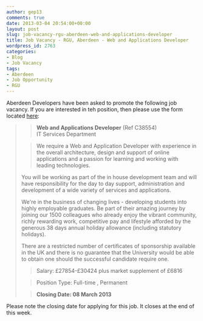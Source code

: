 ```yaml
---
author: gep13
comments: true
date: 2013-03-04 20:54:00+00:00
layout: post
slug: job-vacancy-rgu-aberdeen-web-and-applications-developer
title: Job Vacancy - RGU, Aberdeen - Web and Applications Developer
wordpress_id: 2763
categories:
- Blog
- Job Vacancy
tags:
- Aberdeen
- Job Opportunity
- RGU
---
```


Aberdeen Developers have been asked to promote the following job vacancy.  If you are interested in teh position, then please use the form located [here](http://www4.rgu.ac.uk/jobs/disp_details_sum.cfm?RJ_ID=38554&lDisplayed=38614,38498,38654,38615,38454,38434,38616,38514,38195,38497,38595,38554):




<blockquote>

> 
> **Web and Applications Developer** (Ref C38554)  
IT Services Department
> 
> 

> 
> We require a Web and Application Developer with experience in the overall architecture, design and support of online applications and a passion for learning and working with leading technologies.   
  
You will be working as part of the in house development team and will have responsibility for the day to day support, administration and development of a wide variety of services and applications.   
  
We're in the business of changing lives - developing students into highly employable graduates. Be part of their amazing journey by joining our 1500 colleagues who already enjoy the vibrant community, richly rewarding work, competitive pay and lifestyle afforded by the generous 38 days annual holiday allowance (including statutory holidays).   
  
There are a restricted number of certificates of sponsorship available in the UK and there is no guarantee that the University would be able to obtain one should the successful candidate require one.
> 
> 

> 
> Salary: £27854-£30424 plus market supplement of £6816
> 
> 

> 
> Position Type: Full-time , Permanent
> 
> 

> 
> **Closing Date: 08 March 2013**
> 
> 
</blockquote>




Please note the closing date for applying for this job.  It closes at the end of this week.
